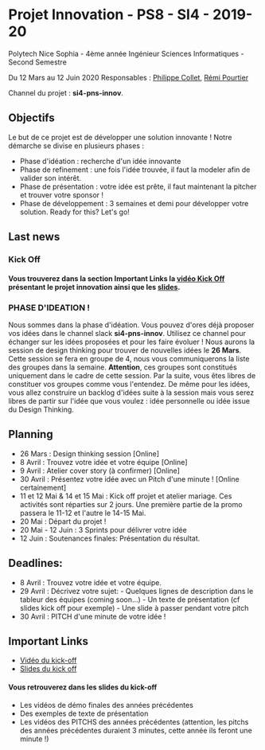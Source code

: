 # Projet Innovation - PS8 - SI4 - 2019-20

Polytech Nice Sophia - 4ème année Ingénieur Sciences Informatiques - Second Semestre 

Du 12 Mars au 12 Juin 2020
Responsables : [Philippe Collet](mailto:Philippe.Collet@univ-cotedazur.fr), [Rémi Pourtier](mailto:remi.pourtier@gmail.com)

Channel du projet : **si4-pns-innov**.

## Objectifs

Le but de ce projet est de développer une solution innovante ! Notre démarche se divise en plusieurs phases :
- Phase d'idéation : recherche d'un idée innovante
- Phase de refinement : une fois l'idée trouvée, il faut la modeler afin de valider son intérêt.
- Phase de présentation : votre idée est prête, il faut maintenant la pitcher et trouver votre sponsor !
- Phase de développement : 3 semaines et demi pour développer votre solution.
Ready for this? Let's go!

## Last news

### Kick Off
#### Vous trouverez dans la section Important Links la [vidéo Kick Off](https://drive.google.com/file/d/1LmoSIkhlay_ktFNQskvP7VYCWyOl2uxP/view?usp=sharing) présentant le projet innovation ainsi que les [slides](https://drive.google.com/file/d/1vTKJM-Yk-lwfZ3GTnk2v2_s1HQsh-Vix/view?usp=sharing).

### PHASE D'IDEATION !
Nous sommes dans la phase d'idéation. Vous pouvez d'ores déjà proposer vos idées dans le channel slack **si4-pns-innov**. Utilisez ce channel pour échanger sur les idées proposées et pour les faire évoluer !
Nous aurons la session de design thinking pour trouver de nouvelles idées le **26 Mars**. Cette session se fera en groupe de 4, nous vous communiquerons la liste des groupes dans la semaine. **Attention**, ces groupes sont constitués uniquement dans le cadre de cette session. Par la suite, vous êtes libres de constituer vos groupes comme vous l'entendez. De même pour les idées, vous allez construire un backlog d'idées suite à la session mais vous serez libres de partir sur l'idée que vous voulez : idée personnelle ou idée issue du Design Thinking.

## Planning

- 26 Mars : Design thinking session [Online]
- 8 Avril : Trouvez votre idée et votre équipe [Online] 
- 9 Avril : Atelier cover story (à confirmer) [Online]
- 30 Avril : Présentez votre idée avec un Pitch d'une minute ! [Online certainement]
- 11 et 12 Mai & 14 et 15 Mai : Kick off projet et atelier mariage. Ces activités sont réparties sur 2 jours. Une première partie de la promo passera le 11-12 et l'autre le 14-15 Mai.
- 20 Mai : Départ du projet !
- 20 Mai - 12 Juin : 3 Sprints pour délivrer votre idée
- 12 Juin : Soutenances finales: Présentation du résultat.

## Deadlines:
- 8 Avril : Trouvez votre idée et votre équipe.
- 29 Avril : Décrivez votre sujet:
          - Quelques lignes de description dans le tableur des équipes (coming soon...)
          - Un texte de présentation (cf slides kick off pour exemple)
          - Une slide à passer pendant votre pitch
- 30 Avril : PITCH d'une minute de votre idée !

## Important Links

- [Vidéo du kick-off](https://drive.google.com/file/d/1LmoSIkhlay_ktFNQskvP7VYCWyOl2uxP/view?usp=sharing)
- [Slides du kick off](https://drive.google.com/file/d/1vTKJM-Yk-lwfZ3GTnk2v2_s1HQsh-Vix/view?usp=sharing)

#### Vous retrouverez dans les slides du kick-off
- Les vidéos de démo finales des années précédentes
- Des exemples de texte de présentation 
- Les vidéos des PITCHS des années précédentes (attention, les pitchs des années précédentes duraient 3 minutes, cette année ils feront une minute !)
